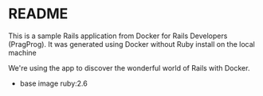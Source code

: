 # README

This is a sample Rails application from Docker for Rails Developers (PragProg).
It was generated using Docker without Ruby install on the local machine

We're using the app to discover the wonderful world of Rails with Docker.

* base image ruby:2.6
